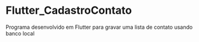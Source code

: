 # Flutter_CadastroContato
Programa desenvolvido em Flutter para gravar uma lista de contato usando banco local
